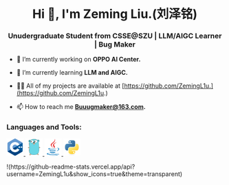 <h1 align="center">Hi 👋, I'm Zeming Liu.(刘泽铭)</h1>
<h3 align="center">Unudergraduate Student from CSSE@SZU | LLM/AIGC Learner | Bug Maker</h3>

- 🔭 I’m currently working on **OPPO AI Center.**

- 🌱 I’m currently learning **LLM and AIGC.**

- 👨‍💻 All of my projects are available at [https://github.com/ZemingL1u.](https://github.com/ZemingL1u.)

- 📫 How to reach me **Buuugmaker@163.com.**

<p align="left">
</p>

<h3 align="left">Languages and Tools:</h3>
<p align="left"> <a href="https://www.w3schools.com/cpp/" target="_blank" rel="noreferrer"> <img src="https://raw.githubusercontent.com/devicons/devicon/master/icons/cplusplus/cplusplus-original.svg" alt="cplusplus" width="40" height="40"/> </a> <a href="https://golang.org" target="_blank" rel="noreferrer"> <img src="https://raw.githubusercontent.com/devicons/devicon/master/icons/go/go-original.svg" alt="go" width="40" height="40"/> </a> <a href="https://www.java.com" target="_blank" rel="noreferrer"> <img src="https://raw.githubusercontent.com/devicons/devicon/master/icons/java/java-original.svg" alt="java" width="40" height="40"/> </a> <a href="https://www.python.org" target="_blank" rel="noreferrer"> <img src="https://raw.githubusercontent.com/devicons/devicon/master/icons/python/python-original.svg" alt="python" width="40" height="40"/> </a> </p>
!(https://github-readme-stats.vercel.app/api?username=ZemingL1u&show_icons=true&theme=transparent)
